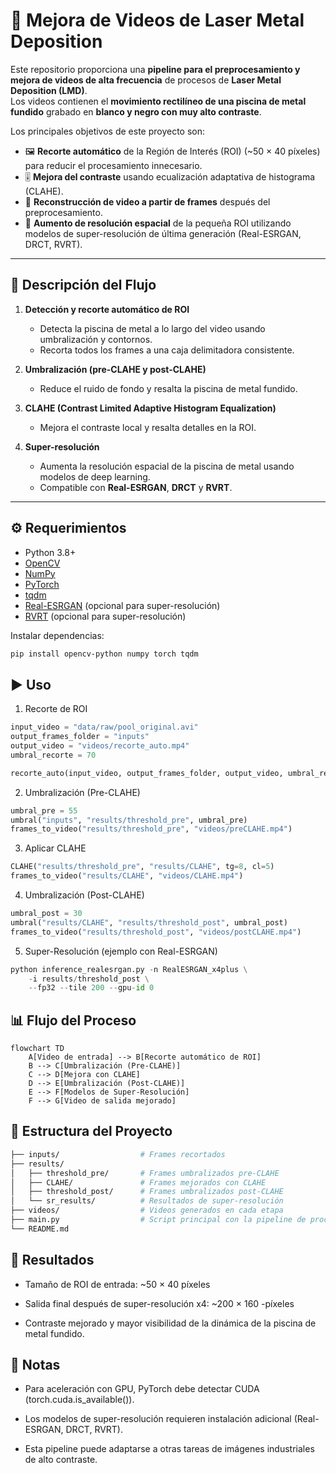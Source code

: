 # 🔬 Mejora de Videos de Laser Metal Deposition

Este repositorio proporciona una **pipeline para el preprocesamiento y mejora de videos de alta frecuencia** de procesos de **Laser Metal Deposition (LMD)**.  
Los videos contienen el **movimiento rectilíneo de una piscina de metal fundido** grabado en **blanco y negro con muy alto contraste**.  

Los principales objetivos de este proyecto son:
- 🖼️ **Recorte automático** de la Región de Interés (ROI) (~50 × 40 píxeles) para reducir el procesamiento innecesario.  
- 🎚️ **Mejora del contraste** usando ecualización adaptativa de histograma (CLAHE).  
- 🎥 **Reconstrucción de video a partir de frames** después del preprocesamiento.  
- 🚀 **Aumento de resolución espacial** de la pequeña ROI utilizando modelos de super-resolución de última generación (Real-ESRGAN, DRCT, RVRT).  

---

## 📂 Descripción del Flujo

1. **Detección y recorte automático de ROI**  
   - Detecta la piscina de metal a lo largo del video usando umbralización y contornos.  
   - Recorta todos los frames a una caja delimitadora consistente.  

2. **Umbralización (pre-CLAHE y post-CLAHE)**  
   - Reduce el ruido de fondo y resalta la piscina de metal fundido.  

3. **CLAHE (Contrast Limited Adaptive Histogram Equalization)**  
   - Mejora el contraste local y resalta detalles en la ROI.  

4. **Super-resolución**  
   - Aumenta la resolución espacial de la piscina de metal usando modelos de deep learning.  
   - Compatible con **Real-ESRGAN**, **DRCT** y **RVRT**.  

---

## ⚙️ Requerimientos

- Python 3.8+
- [OpenCV](https://opencv.org/)  
- [NumPy](https://numpy.org/)  
- [PyTorch](https://pytorch.org/)  
- [tqdm](https://github.com/tqdm/tqdm)  
- [Real-ESRGAN](https://github.com/xinntao/Real-ESRGAN) (opcional para super-resolución)  
- [RVRT](https://github.com/JingyunLiang/RVRT) (opcional para super-resolución)  

Instalar dependencias:

```bash
pip install opencv-python numpy torch tqdm
```
## ▶️ Uso
1. Recorte de ROI
```python
input_video = "data/raw/pool_original.avi"
output_frames_folder = "inputs"
output_video = "videos/recorte_auto.mp4"
umbral_recorte = 70

recorte_auto(input_video, output_frames_folder, output_video, umbral_recorte)
```
2. Umbralización (Pre-CLAHE)
```python
umbral_pre = 55
umbral("inputs", "results/threshold_pre", umbral_pre)
frames_to_video("results/threshold_pre", "videos/preCLAHE.mp4")
```
3. Aplicar CLAHE
```python
CLAHE("results/threshold_pre", "results/CLAHE", tg=8, cl=5)
frames_to_video("results/CLAHE", "videos/CLAHE.mp4")
```
4. Umbralización (Post-CLAHE)
```python
umbral_post = 30
umbral("results/CLAHE", "results/threshold_post", umbral_post)
frames_to_video("results/threshold_post", "videos/postCLAHE.mp4")
```
5. Super-Resolución (ejemplo con Real-ESRGAN)
```python
python inference_realesrgan.py -n RealESRGAN_x4plus \
    -i results/threshold_post \
    --fp32 --tile 200 --gpu-id 0
```
## 📊 Flujo del Proceso
```mermaid
flowchart TD
    A[Video de entrada] --> B[Recorte automático de ROI]
    B --> C[Umbralización (Pre-CLAHE)]
    C --> D[Mejora con CLAHE]
    D --> E[Umbralización (Post-CLAHE)]
    E --> F[Modelos de Super-Resolución]
    F --> G[Video de salida mejorado]
```
## 📁 Estructura del Proyecto
```bash
├── inputs/                  # Frames recortados
├── results/
│   ├── threshold_pre/       # Frames umbralizados pre-CLAHE
│   ├── CLAHE/               # Frames mejorados con CLAHE
│   ├── threshold_post/      # Frames umbralizados post-CLAHE
│   └── sr_results/          # Resultados de super-resolución
├── videos/                  # Videos generados en cada etapa
├── main.py                  # Script principal con la pipeline de procesamiento
└── README.md
```
## 🚀 Resultados
- Tamaño de ROI de entrada: ~50 × 40 píxeles

- Salida final después de super-resolución x4: ~200 × 160 -píxeles

- Contraste mejorado y mayor visibilidad de la dinámica de la piscina de metal fundido.

## 📌 Notas
- Para aceleración con GPU, PyTorch debe detectar CUDA (torch.cuda.is_available()).

- Los modelos de super-resolución requieren instalación adicional (Real-ESRGAN, DRCT, RVRT).

- Esta pipeline puede adaptarse a otras tareas de imágenes industriales de alto contraste.


